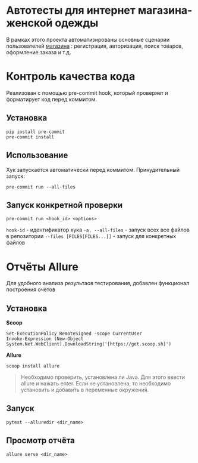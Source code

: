 # Автотесты для интернет магазина-женской одежды

В рамках этого проекта автоматизированы основные сценарии пользователей [магазина](http://automationpractice.com) : регистрация, авторизация, поиск товаров, оформление заказа и т.д.


# Контроль качества кода

Реализован с помощью pre-commit hook, который проверяет и форматирует код перед коммитом.

## Установка

    pip install pre-commit
    pre-commit install

## Использование

Хук запускается автоматически перед коммитом. Принудительный запуск:

    pre-commit run --all-files

## Запуск конкретной проверки

  `pre-commit run <hook_id> <options>` 

`hook-id`  - идентификатор хука
`-a, --all-files`   - запуск всех все файлов в репозитории
`--files [FILES[FILES...]]`   - запуск для конкретных файлов


# Отчёты Allure

Для удобного анализа результаов тестирования, добавлен функционал построения очётов 

## Установка

**Scoop**

    Set-ExecutionPolicy RemoteSigned -scope CurrentUser
    Invoke-Expression (New-Object System.Net.WebClient).DownloadString('[https://get.scoop.sh]')

**Allure**

    scoop install allure

>Необходимо проверить, установлена ли Java. Для этого ввести allure и нажать enter. Если не установлена, то необходимо установить и добавить в переменные окружения.

## Запуск

    pytest --alluredir <dir_name>

## Просмотр отчёта

    allure serve <dir_name>

